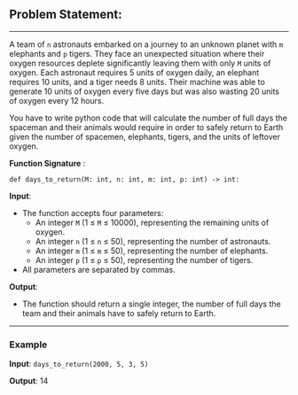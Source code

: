 ## Problem Statement: 
---
A team of `n` astronauts embarked on a journey to an unknown planet with `m` elephants and `p` tigers. They face an unexpected situation where their oxygen resources deplete significantly leaving them with only `M` units of oxygen. Each astronaut requires 5 units of oxygen daily, an elephant requires 10 units, and a tiger needs 8 units. Their machine was able to generate 10 units of oxygen every five days but was also wasting 20 units of oxygen every 12 hours. 

You have to write python code that will calculate the number of full days the spaceman and their animals would require in order to safely return to Earth given the number of spacemen, elephants, tigers, and the units of leftover oxygen.

**Function Signature** : 
```pyhton
def days_to_return(M: int, n: int, m: int, p: int) -> int:
```

**Input**: 
* The function accepts four parameters: 
    - An integer `M` (1 ≤ `M` ≤ 10000), representing the remaining units of oxygen.
    - An integer `n` (1 ≤ `n` ≤ 50), representing the number of astronauts.
    - An integer `m` (1 ≤ `m` ≤ 50), representing the number of elephants.
    - An integer `p` (1 ≤ `p` ≤ 50), representing the number of tigers.
* All parameters are separated by commas.

**Output**: 
* The function should return a single integer, the number of full days the team and their animals have to safely return to Earth.


---

### Example

**Input**: 
```days_to_return(2000, 5, 3, 5)```

**Output**: 
14



